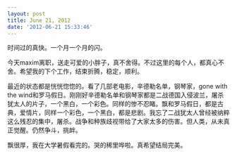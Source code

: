 ```yaml
---
layout: post
title: June 21, 2012
date: '2012-06-21 15:33:46'
---
```



 时间过的真快。一个月一个月的闪。

 今天maxim离职，送走可爱的小胖子，真不舍得。不过这里的每个人，都真心不舍。希望我的下个工作，结束折腾，稳定，顺利。

 最近的状态都是恍恍惚惚的。看了几部老电影，辛德勒名单，钢琴家，gone with the wind和罗马假日。刚刚好辛德勒名单和钢琴家都是二战德国入侵波兰，屠杀犹太人的片子，一个黑白，一个彩色。同样的惨不忍睹。飘和罗马假日，都是古典，爱情片，同样一个彩色，一个黑白，都是悲剧。我忘了二战犹太人曾经被纳粹这么残忍的集中，屠杀。战争和种族歧视带给了大家太多的伤害。但人类，从未真正觉醒。仍然争斗，挑衅。

 飘很厚，我在大学暑假看完的。哭的稀里哗啦。真希望结局完美。



